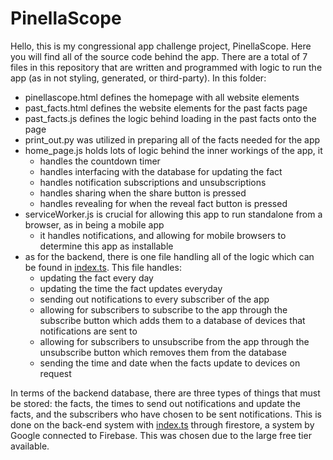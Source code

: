 # PinellaScope
Hello, this is my congressional app challenge project, PinellaScope. Here you will find all of the source code behind the app. There are a total of 7 files in this repository that are written and programmed with logic to run the app (as in not styling, generated, or third-party). In this folder:
- pinellascope.html defines the homepage with all website elements
- past_facts.html defines the website elements for the past facts page
- past_facts.js defines the logic behind loading in the past facts onto the page
- print_out.py was utilized in preparing all of the facts needed for the app
- home_page.js holds lots of logic behind the inner workings of the app, it
    - handles the countdown timer 
    - handles interfacing with the database for updating the fact
    - handles notification subscriptions and unsubscriptions
    - handles sharing when the share button is pressed
    - handles revealing for when the reveal fact button is pressed
- serviceWorker.js is crucial for allowing this app to run standalone from a browser, as in being a mobile app
    - it handles notifications, and allowing for mobile browsers to determine this app as installable
- as for the backend, there is one file handling all of the logic which can be found in [index.ts](functions/src/index.ts). This file handles:
    - updating the fact every day
    - updating the time the fact updates everyday
    - sending out notifications to every subscriber of the app
    - allowing for subscribers to subscribe to the app through the subscribe button which adds them to a database of devices that notifications are sent to
    - allowing for subscribers to unsubscribe from the app through the unsubscribe button which removes them from the database
    - sending the time and date when the facts update to devices on request

In terms of the backend database, there are three types of things that must be stored: the facts, the times to send out notifications and update the facts, and the subscribers who have chosen to be sent notifications. This is done on the back-end system with [index.ts](functions/src/index.ts) through firestore, a system by Google connected to Firebase. This was chosen due to the large free tier available.